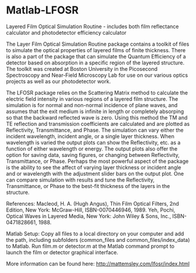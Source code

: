 # Matlab-LFOSR
Layered Film Optical Simulation Routine - includes both film reflectance calculator and photodetector efficiency calculator

The Layer Film Optical Simulation Routine package contains a toolkit of files to simulate the optical properties of layered films of finite thickness. There is also a part of the package that can simulate the Quantum Efficiency of a detector based on absorption in a specific region of the layered structure. The toolkit was created at Boston University in the Picosecond Spectroscopy and Near-Field Microscopy Lab for use on our various optics projects as well as our photodetector work.

The LFOSR package relies on the Scattering Matrix method to calculate the electric field intensity in various regions of a layered film structure. The simulation is for normal and non-normal incidence of plane waves, and assumes that the exit medium is infinite in length or completely absorping so that the backward reflected wave is zero. Using this method the TM and TE reflection and transmission coefficients are calculated and are plotted as Reflectivity, Transmittance, and Phase. The simulation can vary either the incident wavelength, incident angle, or a single layer thickness. When wavelength is varied the output plots can show the Reflectivity, etc. as a function of either wavelength or energy. The output plots also offer the option for saving data, saving figures, or changing between Reflectivity, Transmittance, or Phase. Perhaps the most powerful aspect of the package is the ability to see the affect of varying layer thickness or incident angle and or wavelength with the adjustment slider bars on the output plot. One can compare simulation with results and tune the Reflectivity, Transmittance, or Phase to the best-fit thickness of the layers in the structure.

References:
Macleod, H. A. (Hugh Angus), Thin Film Optical Filters, 2nd Edition, New York: McGraw-Hill, ISBN-0070446946, 1989.
Yeh, Pochi, Optical Waves in Layered Media, New York: John Wiley & Sons, Inc., ISBN-0471828661, 1988.

Matlab Setup:
Copy all files to a local directory on your computer and add the path, including subfolders (common_files and common_files/index_data) to Matlab.  Run film.m or detector.m at the Matlab command prompt to launch the film or detector graphical interface.

More information can be found here: http://mattemsley.com/lfosr/index.html
